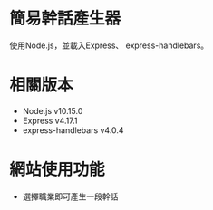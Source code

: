 # 簡易幹話產生器
使用Node.js，並載入Express、 express-handlebars。
# 相關版本
* Node.js v10.15.0 
* Express v4.17.1 
* express-handlebars v4.0.4 
# 網站使用功能
* 選擇職業即可產生一段幹話
